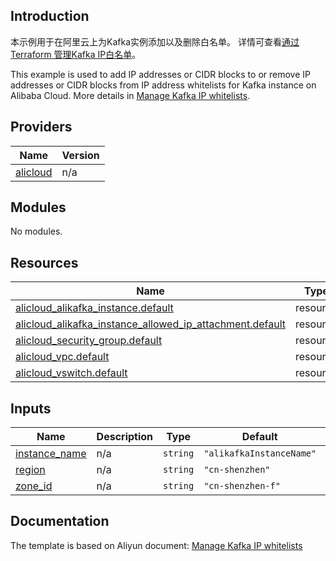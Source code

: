 ## Introduction

<!-- DOCS_DESCRIPTION_CN -->
本示例用于在阿里云上为Kafka实例添加以及删除白名单。
详情可查看[通过 Terraform 管理Kafka IP白名单](https://help.aliyun.com/zh/apsaramq-for-kafka/cloud-message-queue-for-kafka/developer-reference/use-terraform-to-manage-ip-address-whitelists)。
<!-- DOCS_DESCRIPTION_CN -->

<!-- DOCS_DESCRIPTION_EN -->
This example is used to add IP addresses or CIDR blocks to or remove IP addresses or CIDR blocks from IP address whitelists for Kafka instance on Alibaba Cloud.
More details in [Manage Kafka IP whitelists](https://help.aliyun.com/zh/apsaramq-for-kafka/cloud-message-queue-for-kafka/developer-reference/use-terraform-to-manage-ip-address-whitelists).
<!-- DOCS_DESCRIPTION_EN -->

<!-- BEGIN_TF_DOCS -->
## Providers

| Name | Version |
|------|---------|
| <a name="provider_alicloud"></a> [alicloud](#provider\_alicloud) | n/a |

## Modules

No modules.

## Resources

| Name | Type |
|------|------|
| [alicloud_alikafka_instance.default](https://registry.terraform.io/providers/aliyun/alicloud/latest/docs/resources/alikafka_instance) | resource |
| [alicloud_alikafka_instance_allowed_ip_attachment.default](https://registry.terraform.io/providers/aliyun/alicloud/latest/docs/resources/alikafka_instance_allowed_ip_attachment) | resource |
| [alicloud_security_group.default](https://registry.terraform.io/providers/aliyun/alicloud/latest/docs/resources/security_group) | resource |
| [alicloud_vpc.default](https://registry.terraform.io/providers/aliyun/alicloud/latest/docs/resources/vpc) | resource |
| [alicloud_vswitch.default](https://registry.terraform.io/providers/aliyun/alicloud/latest/docs/resources/vswitch) | resource |

## Inputs

| Name | Description | Type | Default | Required |
|------|-------------|------|---------|:--------:|
| <a name="input_instance_name"></a> [instance\_name](#input\_instance\_name) | n/a | `string` | `"alikafkaInstanceName"` | no |
| <a name="input_region"></a> [region](#input\_region) | n/a | `string` | `"cn-shenzhen"` | no |
| <a name="input_zone_id"></a> [zone\_id](#input\_zone\_id) | n/a | `string` | `"cn-shenzhen-f"` | no |
<!-- END_TF_DOCS -->

## Documentation
<!-- docs-link --> 

The template is based on Aliyun document: [Manage Kafka IP whitelists](https://help.aliyun.com/zh/apsaramq-for-kafka/cloud-message-queue-for-kafka/developer-reference/use-terraform-to-manage-ip-address-whitelists) 

<!-- docs-link --> 